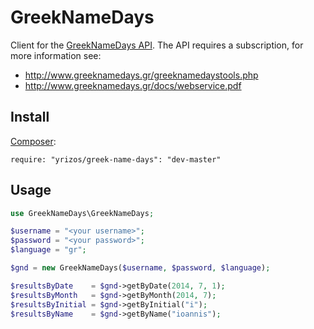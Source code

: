 GreekNameDays
=============

Client for the [GreekNameDays API](http://www.greeknamedays.gr/). The API requires a subscription, for more information see:

- http://www.greeknamedays.gr/greeknamedaystools.php
- http://www.greeknamedays.gr/docs/webservice.pdf

## Install

[Composer](https://getcomposer.org/):

    require: "yrizos/greek-name-days": "dev-master"

## Usage

```php
use GreekNameDays\GreekNameDays;

$username = "<your username>";
$password = "<your password>";
$language = "gr";

$gnd = new GreekNameDays($username, $password, $language);

$resultsByDate    = $gnd->getByDate(2014, 7, 1);
$resultsByMonth   = $gnd->getByMonth(2014, 7);
$resultsByInitial = $gnd->getByInitial("i");
$resultsByName    = $gnd->getByName("ioannis");
```




